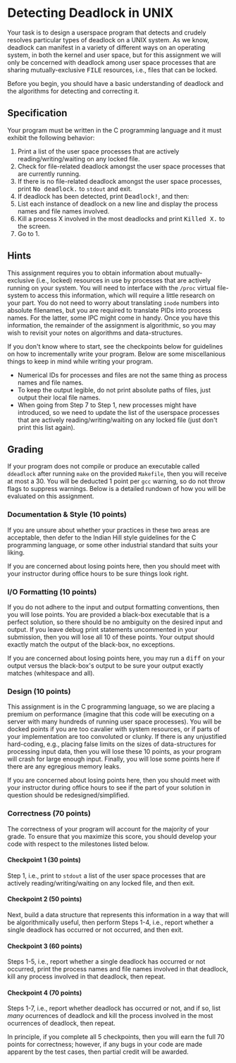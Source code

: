 # Detecting Deadlock in UNIX
Your task is to design a userspace program that detects and crudely resolves particular types of deadlock on a UNIX system. As we know, deadlock can manifest in a variety of different ways on an operating system, in both the kernel and user space, but for this assignment we will only be concerned with deadlock among user space processes that are sharing mutually-exclusive <tt>FILE</tt> resources, i.e., files that can be locked.

Before you begin, you should have a basic understanding of deadlock and the algorithms for detecting and correcting it.

## Specification

Your program must be written in the C programming language and it must exhibit the following behavior:

1. Print a list of the user space processes that are actively reading/writing/waiting on any locked file.
2. Check for file-related deadlock amongst the user space processes that are currently running.
3. If there is no file-related deadlock amongst the user space processes, print <tt>No deadlock.</tt> to `stdout` and exit. 
4. If deadlock has been detected, print <tt>Deadlock!</tt>, and then:
5. List each instance of deadlock on a new line and display the process names and file names involved.
6. Kill a process X involved in the most deadlocks and print <tt>Killed X.</tt> to the screen. 
7. Go to 1.

## Hints

This assignment requires you to obtain information about mutually-exclusive (i.e., locked) resources in use by processes that are actively running on your system. You will need to interface with the `/proc` virtual file-system to access this information, which will require a little research on your part. You do not need to worry about translating `inode` numbers into absolute filenames, but you are required to translate PIDs into process names. For the latter, some IPC might come in handy.
Once you have this information, the remainder of the assignment is algorithmic, so you may wish to revisit your notes on algorithms and data-structures. 

If you don't know where to start, see the checkpoints below for guidelines on how to incrementally write your program. Below are some miscellanious things to keep in mind while writing your program.

* Numerical IDs for processes and files are not the same thing as process names and file names.
* To keep the output legible, do not print absolute paths of files, just output their local file names.
* When going from Step 7 to Step 1, new processes might have introduced, so we need to update the list of the userspace processes that are actively reading/writing/waiting on any locked file (just don't print this list again).

## Grading

If your program does not compile or produce an executable called `ddeadlock` after running `make` on the provided `Makefile`, then you will receive at most a 30. You will be deducted 1 point per `gcc` warning, so do not throw flags to suppress warnings. Below is a detailed rundown of how you will be evaluated on this assignment.

### Documentation & Style (10 points)

If you are unsure about whether your practices in these two areas are acceptable, then defer to the Indian Hill style guidelines for the C programming language, or some other industrial standard that suits your liking.

If you are concerned about losing points here, then you should meet with your instructor during office hours to be sure things look right.

### I/O Formatting (10 points)

If you do not adhere to the input and output formatting conventions, then you will lose points. You are provided a black-box executable that is a perfect solution, so there should be no ambiguity on the desired input and output.  If you leave debug print statements uncommented in your submission, then you will lose all 10 of these points. Your output should exactly match the output of the black-box, no exceptions.

If you are concerned about losing points here, you may run a <tt>diff</tt> on your output versus the black-box's output to be sure your output exactly matches (whitespace and all).

### Design (10 points)

This assignment is in the C programming language, so we are placing a premium on performance (imagine that this code will be executing on a server with many hundreds of running user space processes). You will be docked points if you are too cavalier with system resources, or if parts of your implementation are too convoluted or clunky. If there is any unjustified hard-coding, e.g., placing false limits on the sizes of data-structures for processing input data, then you will lose these 10 points, as your program will crash for large enough input. Finally, you will lose some points here if there are any egregious memory leaks.

If you are concerned about losing points here, then you should meet with your instructor during office hours to see if the part of your solution in question should be redesigned/simplified. 

### Correctness (70 points)

The correctness of your program will account for the majority of your grade. To ensure that you maximize this score, you should develop your code with respect to the milestones listed below.

#### Checkpoint 1 (30 points) 

Step 1, i.e., print to `stdout` a list of the user space processes that are actively reading/writing/waiting on any locked file, and then exit.

#### Checkpoint 2 (50 points) 

Next, build a data structure that represents this information in a way that will be algorithmically useful, then perform Steps 1-4, i.e., report whether a single deadlock has occurred or not occurred, and then exit.

#### Checkpoint 3 (60 points) 

Steps 1-5, i.e., report whether a single deadlock has occurred or not occurred, print the process names and file names involved in that deadlock, kill any process involved in that deadlock, then repeat.

#### Checkpoint 4 (70 points)

Steps 1-7, i.e., report whether deadlock has occurred or not, and if so, list <i>many</i> ocurrences of deadlock and kill the process involved in the most ocurrences of deadlock, then repeat.

In principle, if you complete all 5 checkpoints, then you will earn the full 70 points for correctness; however, if any bugs in your code are made apparent by the test cases, then partial credit will be awarded.
